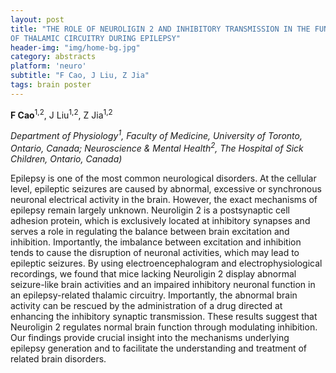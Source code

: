 ```yaml
---
layout: post
title: "THE ROLE OF NEUROLIGIN 2 AND INHIBITORY TRANSMISSION IN THE FUNCTION
OF THALAMIC CIRCUITRY DURING EPILEPSY"
header-img: "img/home-bg.jpg"
category: abstracts
platform: 'neuro'
subtitle: "F Cao, J Liu, Z Jia"
tags: brain poster
---
```

**F Cao**<sup>1,2</sup>, J Liu<sup>1,2</sup>, Z Jia<sup>1,2</sup>

_Department of Physiology<sup>1</sup>, Faculty of Medicine, University of
Toronto, Ontario, Canada; Neuroscience & Mental Health<sup>2</sup>, The Hospital
of Sick Children, Ontario, Canada)_

Epilepsy is one of the most common neurological disorders. At the
cellular level, epileptic seizures are caused by abnormal, excessive or
synchronous neuronal electrical activity in the brain. However, the
exact mechanisms of epilepsy remain largely unknown. Neuroligin 2 is a
postsynaptic cell adhesion protein, which is exclusively located at
inhibitory synapses and serves a role in regulating the balance between
brain excitation and inhibition. Importantly, the imbalance between
excitation and inhibition tends to cause the disruption of neuronal
activities, which may lead to epileptic seizures. By using
electroencephalogram and electrophysiological recordings, we found that
mice lacking Neuroligin 2 display abnormal seizure-like brain activities
and an impaired inhibitory neuronal function in an epilepsy-related
thalamic circuitry. Importantly, the abnormal brain activity can be
rescued by the administration of a drug directed at enhancing the
inhibitory synaptic transmission. These results suggest that Neuroligin
2 regulates normal brain function through modulating inhibition. Our
findings provide crucial insight into the mechanisms underlying epilepsy
generation and to facilitate the understanding and treatment of related
brain disorders.

